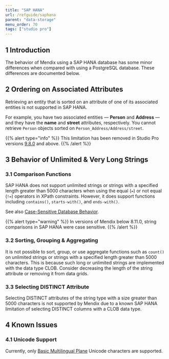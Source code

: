 ```yaml
---
title: "SAP HANA"
url: /refguide/saphana
parent: "data-storage"
menu_order: 70
tags: ["studio pro"]
---
```


## 1 Introduction

The behavior of Mendix using a SAP HANA  database has some minor differences when compared with using a PostgreSQL database. These differences are documented below.

## 2 Ordering on Associated Attributes

Retrieving an entity that is sorted on an attribute of one of its associated entities is not supported in SAP HANA.

For example, you have two associated entities — **Person** and **Address** — and they have the **name** and **street** attributes, respectively. You cannot retrieve `Person` objects sorted on `Person_Address/Address/street`. 

{{% alert type="info" %}}
This limitation has been removed in Studio Pro versions [9.8.0](/releasenotes/studio-pro/9.8) and above.
{{% /alert %}}

## 3 Behavior of Unlimited & Very Long Strings

### 3.1 Comparison Functions

SAP HANA does not support unlimited strings or strings with a specified length greater than 5000 characters when using the equal (`=`) or not equal (`!=`) operators in XPath constraints. However, it does support functions including `contains()`, `starts-with()`, and `ends-with()`.

See also [Case-Sensitive Database Behavior](case-sensitive-database-behavior).

{{% alert type="warning" %}}
In versions of Mendix below 8.11.0, string comparisons in SAP HANA were case sensitive.
{{% /alert %}}

### 3.2 Sorting, Grouping & Aggregating

It is not possible to sort, group, or use aggregate functions such as `count()` on unlimited strings or strings with a specified length greater than 5000 characters. This is because such long or unlimited strings are implemented with the data type CLOB. Consider decreasing the length of the string attribute or removing it from data grids.  

### 3.3 Selecting DISTINCT Attribute

Selecting DISTINCT attributes of the string type with a size greater than 5000 characters is not supported by Mendix due to a known SAP HANA limitation of selecting DISTINCT columns with a CLOB data type.
 
## 4 Known Issues

### 4.1 Unicode Support

Currently, only [Basic Multilingual Plane](https://en.wikipedia.org/wiki/Plane_(Unicode)#Basic_Multilingual_Plane) Unicode characters are supported.
